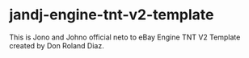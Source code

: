 # jandj-engine-tnt-v2-template
This is Jono and Johno official neto to eBay Engine TNT V2 Template created by Don Roland Diaz.
